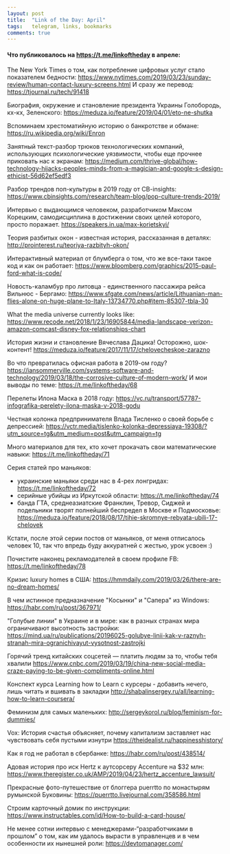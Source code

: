 ```yaml
---
layout: post
title:  "Link of the Day: April"
tags:   telegram, links, bookmarks
comments: true
---
```


#### Что публиковалось на <https://t.me/linkoftheday> в апреле:

The New York Times о том, как потребление цифровых услуг стало показателем бедности:
<https://www.nytimes.com/2019/03/23/sunday-review/human-contact-luxury-screens.html>
И сразу же перевод: <https://tjournal.ru/tech/91418>

Биография, окружение и становление президента Украины Голобородь, кх-кх, Зеленского: <https://meduza.io/feature/2019/04/01/eto-ne-shutka>

Вспоминаем хрестоматийную историю о банкротстве и обмане: <https://ru.wikipedia.org/wiki/Enron>

Занятный текст-разбор трюков технологических компаний, использующих психологические уязвимости, чтобы еще прочнее приковать нас к экранам:
<https://medium.com/thrive-global/how-technology-hijacks-peoples-minds-from-a-magician-and-google-s-design-ethicist-56d62ef5edf3>

Разбор трендов поп-культуры в 2019 году от CB-insights:
<https://www.cbinsights.com/research/team-blog/pop-culture-trends-2019/>

Интервью с выдающимся человеком, разработчиком Максом Корецким, самодисциплина в достижении своих целей которого, просто поражает.
<https://speakers.in.ua/max-korietskyi/>

Теория разбитых окон - известная история, рассказанная в деталях: <http://prointerest.ru/teoriya-razbityh-okon/>

Интерактивный материал от блумберга о том, что же все-таки такое код и как он работает: <https://www.bloomberg.com/graphics/2015-paul-ford-what-is-code/>

Новость-каламбур про литовца - единственного пассажира рейса Вильнюс - Бергамо: <https://www.sfgate.com/news/article/Lithuanian-man-flies-alone-on-huge-plane-to-Italy-13734770.php#item-85307-tbla-30>

What the media universe currently looks like: <https://www.recode.net/2018/1/23/16905844/media-landscape-verizon-amazon-comcast-disney-fox-relationships-chart>

История жизни и становление Вячеслава Дацика! Осторожно, шок-контент! <https://meduza.io/feature/2017/11/17/chelovecheskoe-zarazno>

Во что превратилась офисная работа в 2019-ом году? <https://iansommerville.com/systems-software-and-technology/2019/03/18/the-corrosive-culture-of-modern-work/>
И мои выводы по теме: <https://t.me/linkoftheday/68>

Перелеты Илона Маска в 2018 году: <https://vc.ru/transport/57787-infografika-perelety-ilona-maska-v-2018-godu>

Честная колонка предпринимателя Влада Тисленко о своей борьбе с депрессией: <https://vctr.media/tislenko-kolonka-depressiaya-19308/?utm_source=tg&utm_medium=post&utm_campaign=tg>

Много материалов для тех, кто хочет прокачать свои математические навыки: <https://t.me/linkoftheday/71>

Серия статей про маньяков:
 - украинские маньяки среди нас в 4-рех лонгридах: <https://t.me/linkoftheday/72>
 - серийные убийцы из Иркутской области: <https://t.me/linkoftheday/74>
 - банда ГТА, среднеазиатские Франклин, Тревор, Сиджей и подельники творят полнейший беспредел в Москве и Подмосковье: <https://meduza.io/feature/2018/08/17/tihie-skromnye-rebyata-ubili-17-chelovek>
 
Кстати, после этой серии постов от маньяков, от меня отписалось человек 10, так что впредь буду аккуратней с жестью, урок усвоен :)
 
Почистите наконец рекламодателей в своем профиле FB: <https://t.me/linkoftheday/78>

Кризис luxury homes в США: <https://hmmdaily.com/2019/03/26/there-are-no-dream-homes/>

В чем истинное предназначение "Косынки" и "Сапера" из Windows: <https://habr.com/ru/post/367971/>

"Голубые линии" в Украине и в мире: как в разных странах мира ограничивают высотность застройки: <https://mind.ua/ru/publications/20196025-golubye-linii-kak-v-raznyh-stranah-mira-ogranichivayut-vysotnost-zastrojki>

Горячий тренд китайских соцсетей — платить людям за то, чтобы тебя хвалили <https://www.cnbc.com/2019/03/19/china-new-social-media-craze-paying-to-be-given-compliments-online.html>

Конспект курса Learning how to Learn с курсеры - добавить нечего, лишь читать и вшивать в закладки <http://shabalinsergey.ru/all/learning-how-to-learn-coursera/>

Феминизм для самых маленьких: <http://sergeykorol.ru/blog/feminism-for-dummies/>

Vox: История счастья объясняет, почему капитализм заставляет нас чувствовать себя пустыми изнутри <https://theidealist.ru/happinesshistory/>

Как я год не работал в сбербанке: <https://habr.com/ru/post/438514/>

Адовая история про иск Hertz к аутсорсеру Accenture на $32 млн: <https://www.theregister.co.uk/AMP/2019/04/23/hertz_accenture_lawsuit/>

Прекрасные фото-путешествие от блоггерa puerrtto по монастырям румынской Буковины: <https://puerrtto.livejournal.com/358586.html>

Cтроим карточный домик по инструкции: <https://www.instructables.com/id/How-to-build-a-card-house/>

Не менее сотни интервью с менеджерами-“разработчиками в прошлом” о том, как им удалось вырасти в управленцев и в чем особенности их нынешней роли: <https://devtomanager.com/>
 


